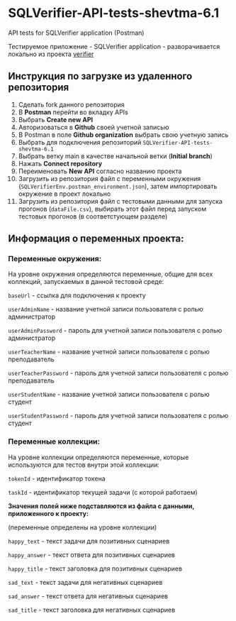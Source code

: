 # SQLVerifier-API-tests-shevtma-6.1
API tests for SQLVerifier application (Postman)

Тестируемое приложение - SQLVerifier application - разворачивается локально из проекта [verifier](https://github.com/IT-switcher/verifier)

## Инструкция по загрузке из удаленного репозитория

1. Сделать fork данного репозитория
2. В **Postman** перейти во вкладку APIs
3. Выбрать **Create new API**
4. Авторизоваться в **Github** своей учетной записью
5. В Postman в поле **Github organization** выбрать свою учетную запись
6. Выбрать для подключения репозиторий `SQLVerifier-API-tests-shevtma-6.1`
7. Выбрать ветку main в качестве начальной ветки (**Initial branch**)
8. Нажать **Connect repository**
9. Переименовать **New API** согласно названию проекта
10. Загрузить из репозитория файл с переменными окружения (`SQLVerifierEnv.postman_environment.json`), затем импортировать окружение в проект локально
11. Загрузить из репозитория файл с тестовыми данными для запуска прогонов (`dataFile.csv`), выбирать этот файл перед запуском тестовых прогонов (в соответстующем разделе)

## Информация о переменных проекта:
### Переменные окружения:

На уровне окружения определяются переменные, общие для всех коллекций, запускаемых в данной тестовой среде:

`baseUrl` - ссылка для подключения к проекту

`userAdminName` - название учетной записи пользователя с ролью администратор

`userAdminPassword` - пароль для учетной записи пользователя с ролью администратор

`userTeacherName` - название учетной записи пользователя с ролью преподаватель

`userTeacherPassword` - пароль для учетной записи пользователя с ролью преподаватель

`userStudentName` - название учетной записи пользователя с ролью студент

`userStudentPassword` - пароль для учетной записи пользователя с ролью студент

### Переменные коллекции:

На уровне коллекции определяются переменные, которые используются для тестов внутри этой коллекции:

`tokenId` - идентификатор токена

`taskId` - идентификатор текущей задачи (с которой работаем)

**Значения полей ниже подставляются из файла с данными, приложенного к проекту:**

(переменные определены на уровне коллекции)

`happy_text` - текст задачи для позитивных сценариев

`happy_answer` - текст ответа для позитивных сценариев

`happy_title` - текст заголовка для позитивных сценариев

`sad_text` - текст задачи для негативных сценариев

`sad_answer` - текст ответа для негативных сценариев

`sad_title` - текст заголовка для негативных сценариев
